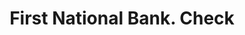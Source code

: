---
doi: 10.7916/D8V4267J
date_other: '1880'
date_other_textual: 1880-1889
form: printed ephemera
genre:
- Checks (bank checks)
name:
- First National Bank
object_in_context_url: https://biggert.cul.columbia.edu/items/view/ave_biggert_00852
subject_hierarchical_geographic:
- New York, New York, United States
subject_name:
- First National Bank
title: First National Bank. Check
sort_title: First National Bank. Check
call_number: ave_biggert_00852
coordinates:
- 40.69277777777778,-73.99027777777778
pid: ave_biggert_00852
identifiers: ave_biggert_00852
thumbnail: https://derivativo-3.library.columbia.edu/iiif/2/ldpd:345791/full/!256,256/0/native.jpg
permalink: /biggert/ave_biggert_00852/
layout: iiif-image-page
---
